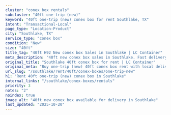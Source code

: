 ```yaml
---
cluster: "conex box rentals"
subcluster: "40ft one-trip (new)"
keyword: "40ft one-trip (new) conex box for rent Southlake, TX"
intent: "Transactional-Local"
page_type: "Location-Product"
city: "Southlake, TX"
service_type: "conex box"
condition: "New"
size: "40ft"
title_tag: "40ft H92 New conex box Sales in Southlake | LC Container"
meta_description: "40ft new conex box sales in Southlake. Fast delivery, competitive pricing. Serving conex boxes area. Quote ID: OSQ. Call (214) 524-4168 for your free quote today."
original_title: "Southlake 40ft conex box for rent | LC Container"
original_meta: "Buy one-trip (new) 40ft conex box rent with local delivery in Southlake, TX. LC Container — local Since 2003. Request a fast quote today."
url_slug: "/southlake/rent/40ft/conex-boxes/one-trip-new"
h1: "Rent 40ft one-trip (new) conex box in Southlake"
internal_links: "/southlake/conex-boxes/rentals"
priority: 3
notes: "2"
noindex: true
image_alt: "40ft new conex box available for delivery in Southlake"
last_updated: "2025-10-20"
---
```


<!-- TODO: Add unique city/inventory copy, images, and internal links here. -->
